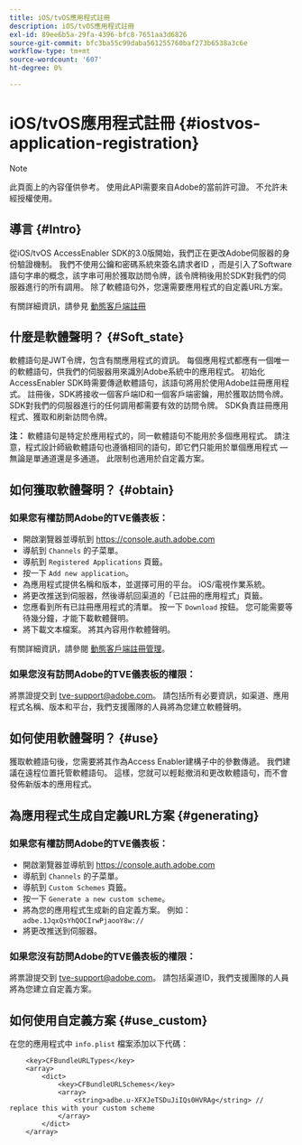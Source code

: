 ```yaml
---
title: iOS/tvOS應用程式註冊
description: iOS/tvOS應用程式註冊
exl-id: 89ee6b5a-29fa-4396-bfc8-7651aa3d6826
source-git-commit: bfc3ba55c99daba561255760baf273b6538a3c6e
workflow-type: tm+mt
source-wordcount: '607'
ht-degree: 0%

---
```


# iOS/tvOS應用程式註冊 {#iostvos-application-registration}

>[!NOTE]
>
>此頁面上的內容僅供參考。 使用此API需要來自Adobe的當前許可證。 不允許未經授權使用。

## 導言 {#Intro}

從iOS/tvOS AccessEnabler SDK的3.0版開始，我們正在更改Adobe伺服器的身份驗證機制。 我們不使用公鑰和密碼系統來簽名請求者ID ，而是引入了Software語句字串的概念，該字串可用於獲取訪問令牌，該令牌稍後用於SDK對我們的伺服器進行的所有調用。 除了軟體語句外，您還需要應用程式的自定義URL方案。

有關詳細資訊，請參見 [動態客戶端註冊](/help/authentication/dynamic-client-registration.md)

## 什麼是軟體聲明？ {#Soft_state}

軟體語句是JWT令牌，包含有關應用程式的資訊。 每個應用程式都應有一個唯一的軟體語句，供我們的伺服器用來識別Adobe系統中的應用程式。 初始化AccessEnabler SDK時需要傳遞軟體語句，該語句將用於使用Adobe註冊應用程式。 註冊後，SDK將接收一個客戶端ID和一個客戶端密鑰，用於獲取訪問令牌。 SDK對我們的伺服器進行的任何調用都需要有效的訪問令牌。 SDK負責註冊應用程式、獲取和刷新訪問令牌。

**注：** 軟體語句是特定於應用程式的，同一軟體語句不能用於多個應用程式。 請注意，程式設計師級軟體語句也遵循相同的語句，即它們只能用於單個應用程式 — 無論是單通道還是多通道。 此限制也適用於自定義方案。

## 如何獲取軟體聲明？ {#obtain}

### 如果您有權訪問Adobe的TVE儀表板：

- 開啟瀏覽器並導航到 <https://console.auth.adobe.com>
- 導航到 `Channels` 的子菜單。
- 導航到 `Registered Applications` 頁籤。
- 按一下 `Add new application`。
- 為應用程式提供名稱和版本，並選擇可用的平台。 iOS/電視作業系統。
- 將更改推送到伺服器，然後導航回渠道的「已註冊的應用程式」頁籤。
- 您應看到所有已註冊應用程式的清單。 按一下   `Download` 按鈕。 您可能需要等待幾分鐘，才能下載軟體聲明。
- 將下載文本檔案。 將其內容用作軟體聲明。

有關詳細資訊，請參閱 [動態客戶端註冊管理](/help/authentication/dynamic-client-registration-management.md)。

### 如果您沒有訪問Adobe的TVE儀表板的權限：

將票證提交到 <tve-support@adobe.com>。 請包括所有必要資訊，如渠道、應用程式名稱、版本和平台，我們支援團隊的人員將為您建立軟體聲明。

## 如何使用軟體聲明？ {#use}

獲取軟體語句後，您需要將其作為Access Enabler建構子中的參數傳遞。 我們建議在遠程位置托管軟體語句。 這樣，您就可以輕鬆撤消和更改軟體語句，而不會發佈新版本的應用程式。

## 為應用程式生成自定義URL方案 {#generating}

### 如果您有權訪問Adobe的TVE儀表板：

- 開啟瀏覽器並導航到 <https://console.auth.adobe.com>
- 導航到 `Channels` 的子菜單。
- 導航到 `Custom Schemes` 頁籤。
- 按一下 `Generate a new custom scheme`。
- 將為您的應用程式生成新的自定義方案。 例如： `adbe.1JqxQsYhQOCIrwPjaooY8w://`
- 將更改推送到伺服器。

### 如果您沒有訪問Adobe的TVE儀表板的權限：

將票證提交到 <tve-support@adobe.com>。 請包括渠道ID，我們支援團隊的人員將為您建立自定義方案。

## 如何使用自定義方案 {#use_custom}

在您的應用程式中 `info.plist` 檔案添加以下代碼：

```plist
    <key>CFBundleURLTypes</key>
    <array>
        <dict>
            <key>CFBundleURLSchemes</key>
            <array>
                <string>adbe.u-XFXJeTSDuJiIQs0HVRAg</string> // replace this with your custom scheme
            </array>
        </dict>
    </array>
```
